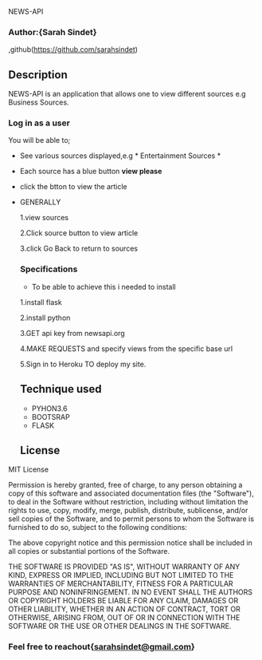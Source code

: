  NEWS-API
### Author:{Sarah Sindet}
,github(https://github.com/sarahsindet)
## Description
NEWS-API is an application that allows one to view different sources e.g Business Sources.
### Log in as a user
You will be able to;
* See various sources displayed,e.g * Entertainment Sources *
 * Each source has a blue button __view please__ 
 * click the btton to view the article 
 * GENERALLY
    
     1.view sources
     
     2.Click source button to view article 
     
     3.click Go Back to return to sources
     ### Specifications
     * To be able to achieve this i needed to install 

     1.install flask

     2.install python

     3.GET api key from newsapi.org

     4.MAKE REQUESTS and specify views from the specific base url

     5.Sign in to Heroku TO deploy my site.
     ## Technique used
     * PYHON3.6
     * BOOTSRAP
     * FLASK
     ## License

MIT License


Permission is hereby granted, free of charge, to any person obtaining a copy of this software and associated documentation files (the "Software"), to deal in the Software without restriction, including without limitation the rights to use, copy, modify, merge, publish, distribute, sublicense, and/or sell copies of the Software, and to permit persons to whom the Software is furnished to do so, subject to the following conditions:

The above copyright notice and this permission notice shall be included in all copies or substantial portions of the Software.

THE SOFTWARE IS PROVIDED "AS IS", WITHOUT WARRANTY OF ANY KIND, EXPRESS OR IMPLIED, INCLUDING BUT NOT LIMITED TO THE WARRANTIES OF MERCHANTABILITY, FITNESS FOR A PARTICULAR PURPOSE AND NONINFRINGEMENT. IN NO EVENT SHALL THE AUTHORS OR COPYRIGHT HOLDERS BE LIABLE FOR ANY CLAIM, DAMAGES OR OTHER LIABILITY, WHETHER IN AN ACTION OF CONTRACT, TORT OR OTHERWISE, ARISING FROM, OUT OF OR IN CONNECTION WITH THE SOFTWARE OR THE USE OR OTHER DEALINGS IN THE SOFTWARE. 
### Feel free to reachout{sarahsindet@gmail.com}
